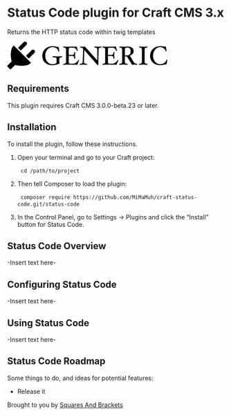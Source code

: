 # Status Code plugin for Craft CMS 3.x

Returns the HTTP status code within twig templates

![Screenshot](resources/img/plugin-logo.png)

## Requirements

This plugin requires Craft CMS 3.0.0-beta.23 or later.

## Installation

To install the plugin, follow these instructions.

1. Open your terminal and go to your Craft project:

        cd /path/to/project

2. Then tell Composer to load the plugin:

        composer require https://github.com/MiMaMuh/craft-status-code.git/status-code

3. In the Control Panel, go to Settings → Plugins and click the “Install” button for Status Code.

## Status Code Overview

-Insert text here-

## Configuring Status Code

-Insert text here-

## Using Status Code

-Insert text here-

## Status Code Roadmap

Some things to do, and ideas for potential features:

* Release it

Brought to you by [Squares And Brackets](http://squaresandbrackets.com)
